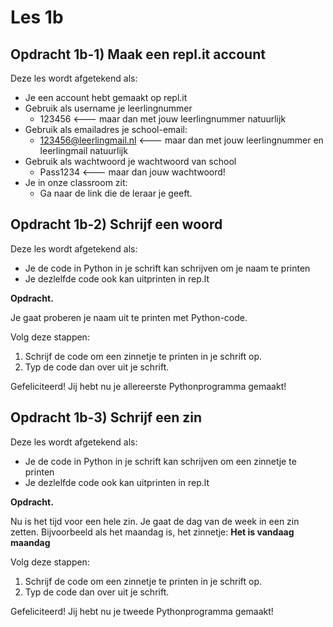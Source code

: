 # Les 1b

## Opdracht 1b-1\) Maak een repl.it account

Deze les wordt afgetekend als: 

* Je een account hebt gemaakt op repl.it
* Gebruik als username je leerlingnummer
  * 123456 &lt;--- maar dan met jouw leerlingnummer natuurlijk
* Gebruik als emailadres je school-email:
  * 123456@leerlingmail.nl &lt;--- maar dan met jouw leerlingnummer en leerlingmail natuurlijk
* Gebruik als wachtwoord je wachtwoord van school
  * Pass1234 &lt;--- maar dan jouw wachtwoord!
* Je in onze classroom zit:
  * Ga naar de link die de leraar je geeft.

## Opdracht 1b-2\) Schrijf een woord

Deze les wordt afgetekend als:

* Je de code in Python in je schrift kan schrijven om je naam te printen
* Je dezlelfde code ook kan uitprinten in rep.lt

**Opdracht.**

Je gaat proberen je naam uit te printen met Python-code.

Volg deze stappen:

1. Schrijf de code om een zinnetje te printen in je schrift op. 
2. Typ de code dan over uit je schrift.

Gefeliciteerd! Jij hebt nu je allereerste Pythonprogramma gemaakt!

## Opdracht 1b-3\) Schrijf een zin

Deze les wordt afgetekend als:

* Je de code in Python in je schrift kan schrijven om een zinnetje te printen
* Je dezlelfde code ook kan uitprinten in rep.lt

**Opdracht.**

Nu is het tijd voor een hele zin. Je gaat de dag van de week in een zin zetten. Bijvoorbeeld als het maandag is, het zinnetje: **Het is vandaag maandag**

Volg deze stappen:

1. Schrijf de code om een zinnetje te printen in je schrift op. 
2. Typ de code dan over uit je schrift.

Gefeliciteerd! Jij hebt nu je tweede Pythonprogramma gemaakt!

